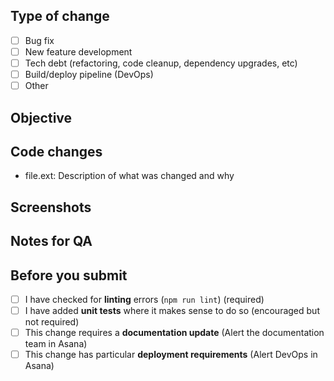 ## Type of change
- [ ] Bug fix
- [ ] New feature development
- [ ] Tech debt (refactoring, code cleanup, dependency upgrades, etc)
- [ ] Build/deploy pipeline (DevOps)
- [ ] Other

## Objective
<!--Describe what the purpose of this PR is. For example: what bug you're fixing or what new feature you're adding-->

## Code changes
<!--Explain the changes you've made to each file or major component. This should help the reviewer understand your changes-->
<!--Also refer to any related changes or PRs in other repositories-->

* file.ext: Description of what was changed and why

## Screenshots
<!--Required for any UI changes. Delete if not applicable-->

## Notes for QA
<!--What functionality requires testing by QA? This includes testing new behavior and regression testing-->

## Before you submit
- [ ] I have checked for **linting** errors (`npm run lint`) (required)
- [ ] I have added **unit tests** where it makes sense to do so (encouraged but not required)
- [ ] This change requires a **documentation update** (Alert the documentation team in Asana)
- [ ] This change has particular **deployment requirements** (Alert DevOps in Asana)
